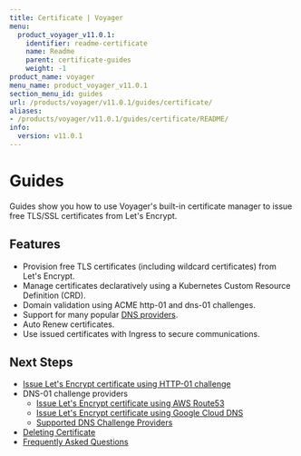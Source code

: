 ```yaml
---
title: Certificate | Voyager
menu:
  product_voyager_v11.0.1:
    identifier: readme-certificate
    name: Readme
    parent: certificate-guides
    weight: -1
product_name: voyager
menu_name: product_voyager_v11.0.1
section_menu_id: guides
url: /products/voyager/v11.0.1/guides/certificate/
aliases:
- /products/voyager/v11.0.1/guides/certificate/README/
info:
  version: v11.0.1
---
```


# Guides

Guides show you how to use Voyager's built-in certificate manager to issue free TLS/SSL certificates from Let's Encrypt.

## Features
- Provision free TLS certificates (including wildcard certificates) from Let's Encrypt.
- Manage certificates declaratively using a Kubernetes Custom Resource Definition (CRD).
- Domain validation using ACME http-01 and dns-01 challenges.
- Support for many popular [DNS providers](/products/voyager/v11.0.1/guides/certificate/dns/providers).
- Auto Renew certificates.
- Use issued certificates with Ingress to secure communications.

## Next Steps
- [Issue Let's Encrypt certificate using HTTP-01 challenge](/products/voyager/v11.0.1/guides/certificate/http/overview)
- DNS-01 challenge providers
  - [Issue Let's Encrypt certificate using AWS Route53](/products/voyager/v11.0.1/guides/certificate/dns/route53)
  - [Issue Let's Encrypt certificate using Google Cloud DNS](/products/voyager/v11.0.1/guides/certificate/dns/google-cloud)
  - [Supported DNS Challenge Providers](/products/voyager/v11.0.1/guides/certificate/dns/providers)
- [Deleting Certificate](/products/voyager/v11.0.1/guides/certificate/delete)
- [Frequently Asked Questions](/products/voyager/v11.0.1/guides/certificate/faq)
